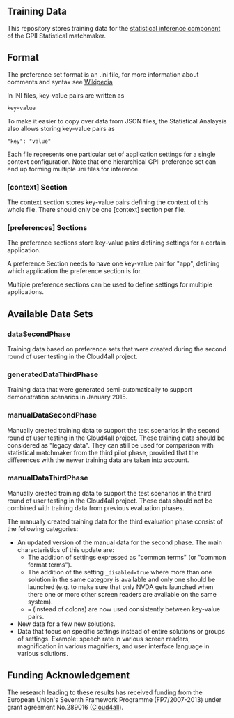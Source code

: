 ## Training Data

This repository stores training data for the 
[statistical inference component](https://github.com/REMEXLabs/GPII-Statistical-Matchmaker-Analysis) 
of the GPII Statistical matchmaker.

## Format

The preference set format is an .ini file, for more information about comments and syntax see 
[Wikipedia](http://en.wikipedia.org/wiki/INI_file)

In INI files, key-value pairs are written as 

    key=value

To make it easier to copy over data from JSON files, the Statistical Analaysis also allows storing key-value pairs as

    "key": "value"
	
Each file represents one particular set of application settings for a single context configuration. Note that one hierarchical GPII preference set can end up forming multiple .ini files for inference.

### [context] Section

The context section stores key-value pairs defining the context of this whole file. There should only be one [context] section per file.

### [preferences] Sections

The preference sections store key-value pairs defining settings for a certain application.

A preference Section needs to have one key-value pair for "app", defining which application the preference section is for.

Multiple preference sections can be used to define settings for multiple applications.

## Available Data Sets

### dataSecondPhase

Training data based on preference sets that were created during the second round of user testing in the Cloud4all project. 

### generatedDataThirdPhase

Training data that were generated semi-automatically to support demonstration scenarios in January 2015.

### manualDataSecondPhase

Manually created training data to support the test scenarios in the second round of user testing in the Cloud4all project.
These training data should be considered as "legacy data". 
They can still be used for comparison with statistical matchmaker from the third pilot phase, 
provided that the differences with the newer training data are taken into account. 

### manualDataThirdPhase 

Manually created training data to support the test scenarios in the third round of user testing in the Cloud4all project.
These data should not be combined with training data from previous evaluation phases.

The manually created training data for the third evaluation phase consist of the following categories:
* An updated version of the manual data for the second phase. The main characteristics of this update are:
  * The addition of settings expressed as "common terms" (or "common format terms").
  * The addition of the setting `_disabled=true` where more than one solution in the same category is available and only one should be launched (e.g. to make sure that only NVDA gets launched when there one or more other screen readers are available on the same system).
  * `=` (instead of colons) are now used consistently between key-value pairs.
* New data for a few new solutions.
* Data that focus on specific settings instead of entire solutions or groups of settings. Example: speech rate in various screen readers, magnification in various magnifiers, and user interface language in various solutions.

## Funding Acknowledgement

The research leading to these results has received funding from the European
Union's Seventh Framework Programme (FP7/2007-2013) under grant agreement No.289016
([Cloud4all](http://www.cloud4all.info/)).

